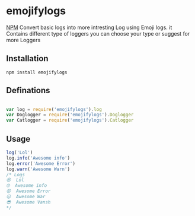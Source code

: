 # emojifylogs 
[NPM](https://www.npmjs.com/package/emojifylogs)
Convert basic logs into more intresting Log using Emoji logs.
it Contains different type of loggers you can choose your type or suggest for more Loggers

## Installation
```
npm install emojifylogs
```
## Definations
```javascript

var log = require('emojifylogs').log
var Doglogger = require('emojifylogs').Doglogger
var Catlogger = require('emojifylogs').Catlogger
```

## Usage
```javascript
log('Lol')
log.info('Awesome info')
log.error('Awesome Error')
log.warn('Awesome Warn')
/* Logs
😍  Lol
🤓  Awesome info
😡  Awesome Error
😒  Awesome War
😎  Awesome Vansh
*/
```
